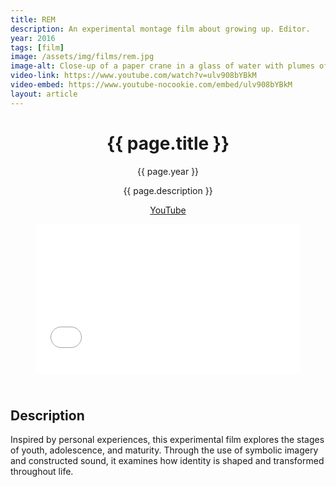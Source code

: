 ```yaml
---
title: REM
description: An experimental montage film about growing up. Editor.
year: 2016
tags: [film]
image: /assets/img/films/rem.jpg
image-alt: Close-up of a paper crane in a glass of water with plumes of black ink spreading throughout
video-link: https://www.youtube.com/watch?v=ulv908bYBkM
video-embed: https://www.youtube-nocookie.com/embed/ulv908bYBkM
layout: article
---
```


<header class="intro">
    <h1 class="title">{{ page.title }}</h1>
    <p class="year">{{ page.year }}</p>
    <p class="subtitle">{{ page.description }}</p>
    <div class="platforms">
        <a href="{{ page.video-link }}">YouTube</a>
    </div>
    <figure>
        <div style="padding:56.25% 0 0 0;position:relative;"><iframe src="{{ page.video-embed }}" style="position:absolute;top:0;left:0;width:100%;height:100%;" frameborder="0" allow="accelerometer; autoplay; encrypted-media; gyroscope; picture-in-picture" allowfullscreen></iframe></div>
    </figure>
</header>

## Description

Inspired by personal experiences, this experimental film explores the stages of youth, adolescence, and maturity. Through the use of symbolic imagery and constructed sound, it examines how identity is shaped and transformed throughout life.